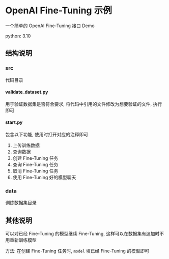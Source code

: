 # OpenAI Fine-Tuning 示例

一个简单的 OpenAI Fine-Tuning 接口 Demo

python: 3.10

## 结构说明

### src
代码目录

#### validate_dataset.py 
用于验证数据集是否符合要求, 将代码中引用的文件修改为想要验证的文件, 执行即可

#### start.py 
包含以下功能, 使用时打开对应的注释即可
1. 上传训练数据
2. 查询数据
3. 创建 Fine-Tuning 任务
4. 查询 Fine-Tuning 任务
5. 取消 Fine-Tuning 任务
6. 使用 Fine-Tuning 好的模型聊天
   

### data
训练数据集目录

## 其他说明
可以对已经 Fine-Tuning 的模型继续 Fine-Tuning, 这样可以在数据集有追加时不用重新训练模型

方法: 在创建 Fine-Tuning  任务时, `model` 填已经 Fine-Tuning 的模型即可
